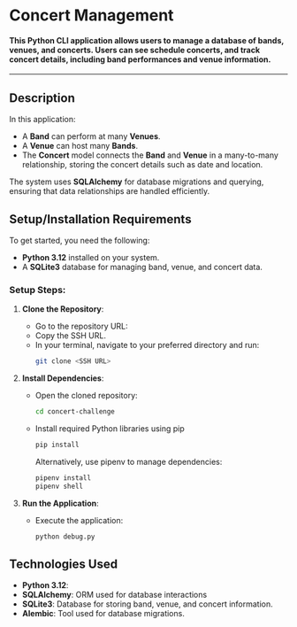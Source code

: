 # Concert Management 

#### This Python CLI application allows users to manage a database of bands, venues, and concerts. Users can see  schedule concerts, and track concert details, including band performances and venue information.

---

## Description

In this application:
- A **Band** can perform at many **Venues**.
- A **Venue** can host many **Bands**.
- The **Concert** model connects the **Band** and **Venue** in a many-to-many relationship, storing the concert details such as date and location.

The system uses **SQLAlchemy** for database migrations and querying, ensuring that data relationships are handled efficiently.



## Setup/Installation Requirements

To get started, you need the following:

- **Python 3.12** installed on your system.
- A **SQLite3** database for managing band, venue, and concert data.

### Setup Steps:

1. **Clone the Repository**:
   - Go to the repository URL:
   - Copy the SSH URL.
   - In your terminal, navigate to your preferred directory and run:
     ```bash
     git clone <SSH URL>
     ```

2. **Install Dependencies**:
   - Open the cloned repository:
     ```bash
     cd concert-challenge
     ```
   - Install required Python libraries using pip
     ```bash
     pip install
     ```

     Alternatively, use pipenv to manage dependencies:
     ```bash
     pipenv install
     pipenv shell
     ```

3. **Run the Application**:
   - Execute the  application:
     ```bash
     python debug.py
     ```

## Technologies Used

- **Python 3.12**: 
- **SQLAlchemy**: ORM used for database interactions 
- **SQLite3**: Database for storing band, venue, and concert information.
- **Alembic**: Tool used for database migrations.



